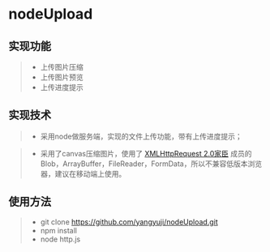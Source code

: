 # nodeUpload

## 实现功能
> *  上传图片压缩
> *  上传图片预览
> *  上传进度提示

## 实现技术

> *  采用node做服务端，实现的文件上传功能，带有上传进度提示；

> *  采用了canvas压缩图片，使用了 [XMLHttpRequest 2.0家臣](http://www.zhangxinxu.com/wordpress/2013/10/understand-domstring-document-formdata-blob-file-arraybuffer/) 成员的Blob，ArrayBuffer，FileReader，FormData，所以不兼容低版本浏览器，建议在移动端上使用。

## 使用方法
> *  git clone https://github.com/yangyuji/nodeUpload.git
> *  npm install
> *  node http.js
